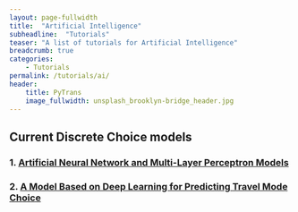```yaml
---
layout: page-fullwidth
title:  "Artificial Intelligence"
subheadline:  "Tutorials"
teaser: "A list of tutorials for Artificial Intelligence"
breadcrumb: true
categories:
    - Tutorials
permalink: /tutorials/ai/
header:
    title: PyTrans
    image_fullwidth: unsplash_brooklyn-bridge_header.jpg
---
```


## Current Discrete Choice models

### 1. [Artificial Neural Network and Multi-Layer Perceptron Models](https://nbviewer.jupyter.org/github/PyTrans/Artificial-Intelligence/blob/master/Artificial%20Neural%20Network%20and%20Multi-Layer%20Perceptron%20Models.ipynb)
### 2. [A Model Based on Deep Learning for Predicting Travel Mode Choice](https://nbviewer.jupyter.org/github/PyTrans/Artificial-Intelligence/blob/master/A%20Model%20Based%20on%20Deep%20Learning%20for%20Predicting%20Travel%20Mode%20Choice.ipynb)
